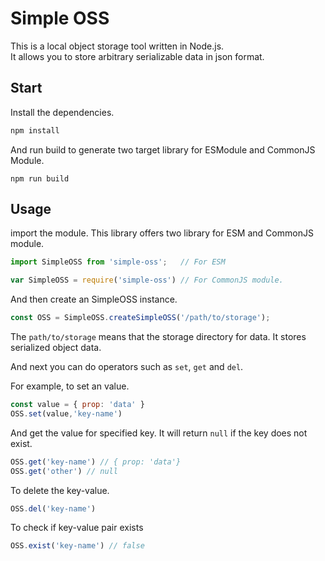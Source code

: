 # Simple OSS

This is a local object storage tool written in Node.js. \
It allows you to store arbitrary serializable data in json format.

## Start

Install the dependencies.

```bash
npm install
```

And run build to generate two target library for ESModule and CommonJS Module.

```
npm run build
```

## Usage

import the module. This library offers two library for ESM and CommonJS module.

```javascript
import SimpleOSS from 'simple-oss';   // For ESM

var SimpleOSS = require('simple-oss') // For CommonJS module.
```

And then create an SimpleOSS instance.

```javascript
const OSS = SimpleOSS.createSimpleOSS('/path/to/storage');
```
The `path/to/storage` means that the storage directory for data. It stores serialized object data.

And next you can do operators such as `set`, `get` and `del`.

For example, to set an value.

```javascript
const value = { prop: 'data' }
OSS.set(value,'key-name')
```

And get the value for specified key. It will return `null` if the key does not exist.

```javascript
OSS.get('key-name') // { prop: 'data'}
OSS.get('other') // null
```

To delete the key-value.

```javascript
OSS.del('key-name')
```

To check if key-value pair exists

```javascript
OSS.exist('key-name') // false
```
